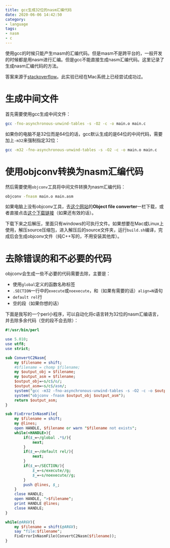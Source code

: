 ```yaml
---
title: gcc生成32位的nasm汇编代码
date: 2020-06-06 14:42:50
category:
- language
tags:
- nasm
- c
---
```


使用gcc的时候只能产生masm的汇编代码。但是masm不是跨平台的，一般开发的时候都是用nasm进行汇编。但是gcc不能直接生成nasm汇编代码。这里记录了生成nasm汇编代码的方法。

答案来源于[stackoverflow](https://stackoverflow.com/questions/20737947/how-to-generate-a-nasm-compilable-assembly-code-from-c-source-code-on-linux/25731117)。此实验已经在Mac系统上已经尝试成功过。

<!--more-->

# 生成中间文件

首先需要使用gcc生成中间文件：

```bash
gcc -fno-asynchronous-unwind-tables -s -O2 -c -o main.o main.c
```

如果你的电脑不是32位而是64位的话，gcc默认生成的是64位的中间代码，需要加上`-m32`来强制指定32位：

```bash
gcc -m32 -fno-asynchronous-unwind-tables -s -O2 -c -o main.o main.c
```

# 使用objconv转换为nasm汇编代码

然后需要使用`objconv`工具将中间文件转换为nasm汇编代码：

```bash
objconv -fnasm main.o main.asm
```

如果电脑上没有objconv工具，去[这个网站](https://www.agner.org/optimize/)的**Object file converter**一栏下载，或者直接点击[这个下载链接](https://www.agner.org/optimize/objconv.zip)（如果还有效的话）。

下载下来之后解压，里面只有windows的可执行文件。如果想要在Mac或Linux上使用，解压source压缩包，进入解压后的source文件夹，运行`build.sh`编译，完成后会生成objconv文件（纯C++写的，不用安装其他库）。

# 去除错误的和不必要的代码

objconv会生成一些不必要的代码需要去除，主要是：

* 使用`global`定义的函数名称标签
* `.SECTION`一行中的`execute`或`noexecute`，和（如果有需要的话）`align=N`语句
* `default rel`行
* 空的段（如果你想的话）

下面是我写的一个perl小程序，可以自动化将c语言转为32位的nasm汇编语言，并去除多余代码（空的段不会去除）：

```perl
#!/usr/bin/perl

use 5.010;
use utf8;
use strict;

sub ConvertC2Nasm{
    my $filename = shift;
    #$filename = chomp $filename;
    my $output_obj = $filename;
    my $output_asm = $filename;
    $output_obj=~s/c$/o/;
    $output_asm=~s/c$/asm/;
    system("gcc -m32 -fno-asynchronous-unwind-tables -s -O2 -c -o $output_obj $filename");
    system("objconv -fnasm $output_obj $output_asm");
    return $output_asm;
}

sub FixErrorInNasmFile{
    my $filename = shift;
    my @lines;
    open HANDLE, $filename or warn "$filename not exists";
    while(<HANDLE>){
        if($_=~/global .*$/){
            next;
        }
        if($_=~/default rel/){
            next;
        }
        if($_=~/SECTION/){
            $_=~s/execute//g;
            $_=~s/noexecute//g;
        }
        push @lines, $_;
    }
    close HANDLE;
    open HANDLE, ">$filename";
    print HANDLE @lines;
    close HANDLE;
}

while(@ARGV){
    my $filename = shift(@ARGV);
    say "file:$filename";
    FixErrorInNasmFile(ConvertC2Nasm($filename));
}
```

